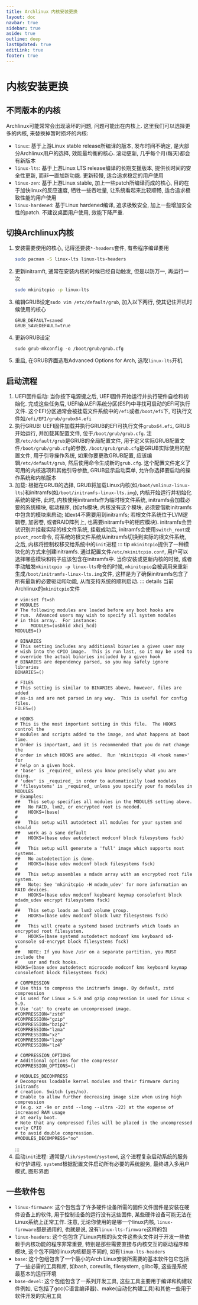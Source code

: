 ```yaml
---
title: Archlinux 内核安装更换
layout: doc
navbar: true
sidebar: true
aside: true
outline: deep
lastUpdated: true
editLink: true
footer: true
---
```


# 内核安装更换

## 不同版本的内核

Archlinux可能常常会出现滚坏的问题, 问题可能出在内核上. 这里我们可以选择更多的内核, 来替换掉暂时损坏的内核:

- `linux`: 基于上游Linux stable release所编译的版本, 发布时间不确定, 是大部分Archlinux用户的选择, 效能最均衡的核心. 滚动更新, 几乎每个月(每天)都会有新版本
- `linux-lts`: 基于上游Linux LTS release编译的长期支援版本, 提供长时间的安全性更新, 而非一直加新功能. 更新较慢, 适合追求稳定的用户使用
- `linux-zen`: 基于上游Linux stable, 加上一些patch所编译而成的核心, 目的在于加快linux的反应速度, 牺牲一些吞吐量, 让系统看起来比较顺畅, 适合追求极致性能的用户使用
- `linux-hardened`: 基于Linux hardened编译, 追求极致安全, 加上一些增加安全性的patch. 不建议桌面用户使用, 效能下降严重. 

## 切换Archlinux内核

1. 安装需要使用的核心, 记得还要装`*-headers`套件, 有些程序编译要用
    ```bash
    sudo pacman -S linux-lts linux-lts-headers
    ```
2. 更新initramft, 通常在安装内核的时候已经自动触发, 但是以防万一, 再运行一次
    ```bash
    sudo mkinitcpio -p linux-lts
    ```
3. 编辑GRUB设定`sudo vim /etc/default/grub`, 加入以下两行, 使其记住开机时候使用的核心
    ```
    GRUB_DEFAULT=saved
    GRUB_SAVEDEFAULT=true
    ```
4. 更新GRUB设定
    ```
    sudo grub-mkconfig -o /boot/grub/grub.cfg
    ```
5. 重启, 在GRUB界面选取Advanced Options for Arch, 选取`linux-lts`开机

## 启动流程

1. UEFI固件启动: 当你按下电源键之后, UEFI固件开始运行并执行硬件自检和初始化. 完成这些任务后, UEFI会从EFI系统分区(ESP)中寻找可启动的EFI可执行文件. 这个EFI分区通常会被挂载文件系统中的`/efi`或者`/boot/efi`下, 可执行文件如`/efi/EFI/grub/grubx64.efi`
2. 执行GRUB: UEFI固件加载并执行GRUB的EFI可执行文件`grubx64.efi`, GRUB开始运行, 并加载其配置文件, 位于`/boot/grub/grub.cfg`. 注意`/etc/default/grub`是GRUB的全局配置文件, 用于定义实际GRUB配置文件`/boot/grub/grub.cfg`的参数. `/boot/grub/grub.cfg`是GRUB实际使用的配置文件, 用于引导操作系统, 如果你要更改GRUB配置, 应该编辑`/etc/default/grub`, 然后使用命令生成新的`grub.cfg`. 这个配置文件定义了可用的内核选项和其他引导参数, GRUB显示启动菜单, 允许你选择要启动的操作系统和内核版本
3. 加载: 根据在GRUB的选择, GRUB将加载Linux内核(如`/boot/vmlinuz-linux-lts`)和initramfs(如`/boot/initramfs-linux-lts.img`), 内核开始运行并初始化系统的硬件, 此时, 内核使用initramfs作为临时根文件系统, initramfs会加载必要的系统模块, 驱动程序, (如zfs模块, 内核没有这个模块, 必须要借助initramfs中包含的模块来启动; 如ext4不需要用到initramfs; 若根文件系统位于LVM逻辑卷, 加密卷, 或者RAID阵列上, 也需要initramfs中的相应模块). initramfs会尝试识别并挂载实际的根文件系统, 挂载成功后, initramfs会使用`switch_root`或`pivot_root`命令, 将系统的根文件系统从initramfs切换到实际的根文件系统, 之后, 内核将控制权移交给系统中的`init`进程
    ::: tip
    `mkinitcpio`提供了一种模块化的方式来创建initramfs. 通过配置文件`/etc/mkinitcpio.conf`, 用户可以选择哪些模块和钩子应该包含在initramfs中. 当你安装或更新内核的时候, 或者手动触发`mkinitcpio -p linux-lts`命令的时候, `mkinitcpio`会被调用来重新生成`/boot/initramfs-linux-lts.img`文件, 这样是为了确保initramfs包含了所有最新的必要驱动和功能, 从而支持系统的顺利启动.
    ::: details 当前Archlinux的`mkinitcpio`文件
    ```
    # vim:set ft=sh
    # MODULES
    # The following modules are loaded before any boot hooks are
    # run.  Advanced users may wish to specify all system modules
    # in this array.  For instance:
    #     MODULES=(usbhid xhci_hcd)
    MODULES=()

    # BINARIES
    # This setting includes any additional binaries a given user may
    # wish into the CPIO image.  This is run last, so it may be used to
    # override the actual binaries included by a given hook
    # BINARIES are dependency parsed, so you may safely ignore libraries
    BINARIES=()

    # FILES
    # This setting is similar to BINARIES above, however, files are added
    # as-is and are not parsed in any way.  This is useful for config files.
    FILES=()

    # HOOKS
    # This is the most important setting in this file.  The HOOKS control the
    # modules and scripts added to the image, and what happens at boot time.
    # Order is important, and it is recommended that you do not change the
    # order in which HOOKS are added.  Run 'mkinitcpio -H <hook name>' for
    # help on a given hook.
    # 'base' is _required_ unless you know precisely what you are doing.
    # 'udev' is _required_ in order to automatically load modules
    # 'filesystems' is _required_ unless you specify your fs modules in MODULES
    # Examples:
    ##   This setup specifies all modules in the MODULES setting above.
    ##   No RAID, lvm2, or encrypted root is needed.
    #    HOOKS=(base)
    #
    ##   This setup will autodetect all modules for your system and should
    ##   work as a sane default
    #    HOOKS=(base udev autodetect modconf block filesystems fsck)
    #
    ##   This setup will generate a 'full' image which supports most systems.
    ##   No autodetection is done.
    #    HOOKS=(base udev modconf block filesystems fsck)
    #
    ##   This setup assembles a mdadm array with an encrypted root file system.
    ##   Note: See 'mkinitcpio -H mdadm_udev' for more information on RAID devices.
    #    HOOKS=(base udev modconf keyboard keymap consolefont block mdadm_udev encrypt filesystems fsck)
    #
    ##   This setup loads an lvm2 volume group.
    #    HOOKS=(base udev modconf block lvm2 filesystems fsck)
    #
    ##   This will create a systemd based initramfs which loads an encrypted root filesystem.
    #    HOOKS=(base systemd autodetect modconf kms keyboard sd-vconsole sd-encrypt block filesystems fsck)
    #
    ##   NOTE: If you have /usr on a separate partition, you MUST include the
    #    usr and fsck hooks.
    HOOKS=(base udev autodetect microcode modconf kms keyboard keymap consolefont block filesystems fsck)

    # COMPRESSION
    # Use this to compress the initramfs image. By default, zstd compression
    # is used for Linux ≥ 5.9 and gzip compression is used for Linux < 5.9.
    # Use 'cat' to create an uncompressed image.
    #COMPRESSION="zstd"
    #COMPRESSION="gzip"
    #COMPRESSION="bzip2"
    #COMPRESSION="lzma"
    #COMPRESSION="xz"
    #COMPRESSION="lzop"
    #COMPRESSION="lz4"

    # COMPRESSION_OPTIONS
    # Additional options for the compressor
    #COMPRESSION_OPTIONS=()

    # MODULES_DECOMPRESS
    # Decompress loadable kernel modules and their firmware during initramfs
    # creation. Switch (yes/no).
    # Enable to allow further decreasing image size when using high compression
    # (e.g. xz -9e or zstd --long --ultra -22) at the expense of increased RAM usage
    # at early boot.
    # Note that any compressed files will be placed in the uncompressed early CPIO
    # to avoid double compression.
    #MODULES_DECOMPRESS="no"
    ```
    :::
4. 启动`init`进程: 通常是`/lib/systemd/systemd`, 这个进程复杂启动系统的服务和守护进程. `systemd`根据配置文件启动所有必要的系统服务, 最终进入多用户模式, 图形界面

## 一些软件包

- `linux-firmware`: 这个包包含了许多硬件设备所需的固件文件固件是安装在硬件设备上的软件, 用于控制设备的运行没有这些固件, 某些硬件设备可能无法在Linux系统上正常工作. 注意, 无论你使用的是哪一个linux内核, `linux-firmware`都是通用的, 也就是说, 没有`linux-lts-firmware`这样的包
- `linux-headers`: 这个包包含了Linux内核的头文件这些头文件对于开发一些依赖于内核功能的程序非常重要, 特别是那些需要直接与内核交互的驱动程序和模块, 这个包不同的linux内核都是不同的, 如有`linux-lts-headers`
- `base`: 这个包组包含了一个最小的Arch Linux安装所需要的基本软件包它包括了一些必需的工具和库, 如bash, coreutils, filesystem, glibc等, 这些是系统最基本的运行环境
- `base-devel`: 这个包组包含了一系列开发工具, 这些工具主要用于编译和构建软件例如, 它包括了gcc(C语言编译器)、make(自动化构建工具)和其他一些用于软件开发的实用工具